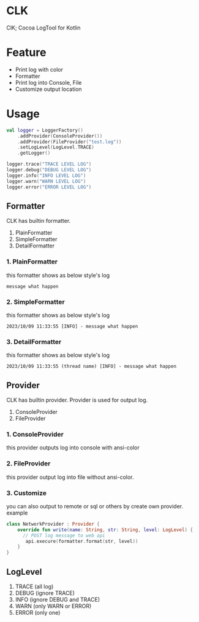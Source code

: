 # CLK
ClK; Cocoa LogTool for Kotlin

# Feature
- Print log with color
- Formatter
- Print log into Console, File
- Customize output location


# Usage
``` kotlin
val logger = LoggerFactory()
    .addProvider(ConsoleProvider())
    .addProvider(FileProvider("test.log"))
    .setLogLevel(LogLevel.TRACE)
    .getLogger()

logger.trace("TRACE LEVEL LOG")
logger.debug("DEBUG LEVEL LOG")
logger.info("INFO LEVEL LOG")
logger.warn("WARN LEVEL LOG")
logger.error("ERROR LEVEL LOG")
```


## Formatter
CLK has builtin formatter.
1. PlainFormatter
2. SimpleFormatter
3. DetailFormatter

### 1. PlainFormatter
this formatter shows as below style's log

```
message what happen
```

### 2. SimpleFormatter
this formatter shows as below style's log

```
2023/10/09 11:33:55 [INFO] - message what happen
```

### 3. DetailFormatter
this formatter shows as below style's log

```
2023/10/09 11:33:55 (thread name) [INFO] - message what happen
```


## Provider
CLK has builtin provider. Provider is used for output log.

1. ConsoleProvider
2. FileProvider

### 1. ConsoleProvider
this provider outputs log into console with ansi-color

### 2. FileProvider
this provider output log into file without ansi-color.

### 3. Customize
you can also output to remote or sql or others by create own provider.  
example

``` kotlin
class NetworkProvider : Provider {
    override fun write(name: String, str: String, level: LogLevel) {
      // POST log message to web api 
       api.execure(formatter.format(str, level))
    }
}
```

## LogLevel
1. TRACE (all log)
2. DEBUG (ignore TRACE)
3. INFO (ignore DEBUG and TRACE)
4. WARN (only WARN or ERROR)
5. ERROR (only one)

